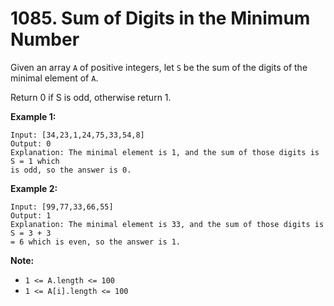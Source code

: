 # 1085. Sum of Digits in the Minimum Number

Given an array `A` of positive integers, let `S` be the sum of the digits of the minimal element of `A`.

Return 0 if S is odd, otherwise return 1.

**Example 1:**

    Input: [34,23,1,24,75,33,54,8]
    Output: 0
    Explanation: The minimal element is 1, and the sum of those digits is S = 1 which  
    is odd, so the answer is 0.

**Example 2:**

    Input: [99,77,33,66,55]
    Output: 1
    Explanation: The minimal element is 33, and the sum of those digits is S = 3 + 3  
    = 6 which is even, so the answer is 1.

**Note:**

- `1 <= A.length <= 100`
- `1 <= A[i].length <= 100`
